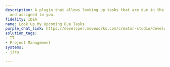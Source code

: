 ```yaml
---
description: A plugin that allows looking up tasks that are due in the coming days
  and assigned to you.
fidelity: IDEA
name: Look Up My Upcoming Due Tasks
purple_chat_link: https://developer.moveworks.com/creator-studio/developer-tools/purple-chat/?conversation=%7B%22startTimestamp%22%3A%2211%3A43+AM%22%2C%22messages%22%3A%5B%7B%22parts%22%3A%5B%7B%22richText%22%3A%22What+tasks+are+due+in+the+next+3+days%3F%22%7D%5D%2C%22role%22%3A%22user%22%7D%2C%7B%22parts%22%3A%5B%7B%22reasoningSteps%22%3A%5B%7B%22richText%22%3A%22Checked+for+an+authenticated+Jira+account.%22%2C%22status%22%3A%22success%22%7D%2C%7B%22richText%22%3A%22Searching+for+issues+assigned+to+you+with+a+due+date+in+the+next+3+days.%22%2C%22status%22%3A%22success%22%7D%5D%7D%2C%7B%22richText%22%3A%22%3Cp%3EI+found+3+issues+assigned+to+you+in+%3Cb%3EJira%3C%2Fb%3E+due+in+the+next+3+days%3A%3C%2Fp%3E%3Cul%3E%3Cli%3E%3Cb%3EPROJ-123%3A+Finalize+Q3+marketing+report%3C%2Fb%3E%3Cbr%3EStatus%3A+In+Progress+%7C+Due%3A+Today%3C%2Fli%3E%3Cli%3E%3Cb%3EDEV-456%3A+Fix+API+authentication+bug%3C%2Fb%3E%3Cbr%3EStatus%3A+To+Do+%7C+Due%3A+Tomorrow%3C%2Fli%3E%3Cli%3E%3Cb%3EDES-789%3A+Create+mockups+for+new+homepage%3C%2Fb%3E%3Cbr%3EStatus%3A+In+Review+%7C+Due%3A+in+3+days%3C%2Fli%3E%3C%2Ful%3E%3Cp%3EYou+can+ask+me+to+change+the+status+or+add+a+comment+to+any+of+these+issues.%3C%2Fp%3E%22%7D%2C%7B%22citations%22%3A%5B%7B%22citationTitle%22%3A%22PROJ-123%3A+Finalize+Q3+marketing+report%22%2C%22connectorName%22%3A%22jira%22%7D%2C%7B%22citationTitle%22%3A%22DEV-456%3A+Fix+API+authentication+bug%22%2C%22connectorName%22%3A%22jira%22%7D%2C%7B%22citationTitle%22%3A%22DES-789%3A+Create+mockups+for+new+homepage%22%2C%22connectorName%22%3A%22jira%22%7D%5D%7D%5D%2C%22role%22%3A%22assistant%22%7D%5D%7D
solution_tags:
- IT
- Project Management
systems:
- jira

---
```

